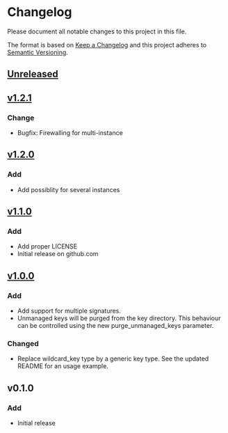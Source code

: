 # Changelog
Please document all notable changes to this project in this file.

The format is based on [Keep a Changelog](http://keepachangelog.com/)
and this project adheres to [Semantic Versioning](http://semver.org/).

## [Unreleased]

## [v1.2.1]
### Change
- Bugfix: Firewalling for multi-instance

## [v1.2.0]
### Add
- Add possiblity for several instances

## [v1.1.0]
### Add
- Add proper LICENSE
- Initial release on github.com

## [v1.0.0]
### Add
- Add support for multiple signatures.
- Unmanaged keys will be purged from the key directory. This behaviour can
  be controlled using the new purge\_unmanaged\_keys parameter.

### Changed
- Replace wildcard\_key type by a generic key type. See the updated README for
  an usage example.

## v0.1.0
### Add
- Initial release

[Unreleased]: https://github.com/vshn/puppet-opendkim/compare/v1.2.1...master
[v1.2.1]: https://github.com/vshn/puppet-opendkim/compare/v1.2.0...v1.2.1
[v1.2.0]: https://github.com/vshn/puppet-opendkim/compare/v1.1.0...v1.2.0
[v1.1.0]: https://github.com/vshn/puppet-opendkim/compare/v1.0.0...v1.1.0
[v1.0.0]: https://git.vshn.net/vshn-puppet/puppet-opendkim/compare/v0.1.0...v1.0.0
